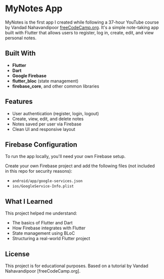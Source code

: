 # MyNotes App

MyNotes is the first app I created while following a 37-hour YouTube course by Vandad Nahavandipoor [freeCodeCamp.org](https://www.youtube.com/watch?v=VPvVD8t02U8). It's a simple note-taking app built with Flutter that allows users to register, log in, create, edit, and view personal notes.

## Built With

- **Flutter**
- **Dart**
- **Google Firebase**
- **flutter_bloc** (state management)
- **firebase_core**, and other common libraries

## Features

- User authentication (register, login, logout)
- Create, view, edit, and delete notes
- Notes saved per user via Firebase
- Clean UI and responsive layout

## Firebase Configuration

To run the app locally, you'll need your own Firebase setup.

Create your own Firebase project and add the following files (not included in this repo for security reasons):

- `android/app/google-services.json`
- `ios/GoogleService-Info.plist`

## What I Learned

This project helped me understand:
- The basics of Flutter and Dart
- How Firebase integrates with Flutter
- State management using BLoC
- Structuring a real-world Flutter project

## License

This project is for educational purposes. Based on a tutorial by Vandad Nahavandipoor [freeCodeCamp.org].
